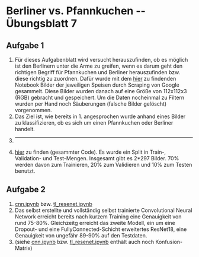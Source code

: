 # Berliner vs. Pfannkuchen -- Übungsblatt 7

## Aufgabe 1
1. Für dieses Aufgabenblatt wird versucht herauszufinden, ob es möglich ist den Berlinern unter die Arme zu greifen, wenn es darum geht den richtigen Begriff für Pfannkuchen und Berliner herauszufinden bzw. diese richtig zu zuordnen. Dafür wurde mit dem [hier](https://github.com/Rob2U/BerlinerPfannkuchenKlassifikator/blob/main/src/scraping.ipynb) zu findenden Notebook Bilder der jeweiligen Speisen durch Scraping von Google gesammelt. Diese Bilder wurden danach auf eine Größe von 112x112x3 (RGB) gebracht und gespeichert. Um die Daten nocheinmal zu Filtern wurden per Hand noch Säuberungen (falsche Bilder gelöscht) vorgenommen.
2. Das Ziel ist, wie bereits in 1. angesprochen wurde anhand eines Bilder zu klassifizieren, ob es sich um einen Pfannkuchen oder Berliner handelt.
3. ---
4. [hier](https://github.com/Rob2U/BerlinerPfannkuchenKlassifikator) zu finden (gesammter Code). Es wurde ein Split in Train-, Validation- und Test-Mengen. Insgesamt gibt es 2*297 Bilder. 70% werden davon zum Trainieren, 20% zum Validieren und 10% zum Testen benutzt.


## Aufgabe 2
1. [cnn.ipynb](https://github.com/Rob2U/BerlinerPfannkuchenKlassifikator/blob/main/src/scraping.ipynb) bzw. [tl_resenet.ipynb](https://github.com/Rob2U/BerlinerPfannkuchenKlassifikator/blob/main/src/tl_resenet.ipynb)
2. Das selbst erstellte und vollständig selbst trainierte Convolutional Neural Network erreicht bereits nach kurzem Training eine Genauigkeit von rund 75-80%. Gleichzeitg erreicht das zweite Modell, ein um eine Dropout- und eine FullyConnected-Schicht erweitertes ResNet18, eine Genauigkeit von ungefähr 89-90% auf den Testdaten.
3. (siehe [cnn.ipynb](https://github.com/Rob2U/BerlinerPfannkuchenKlassifikator/blob/main/src/scraping.ipynb) bzw. [tl_resenet.ipynb](https://github.com/Rob2U/BerlinerPfannkuchenKlassifikator/blob/main/src/tl_resenet.ipynb) enthält auch noch Konfusion-Matrix)